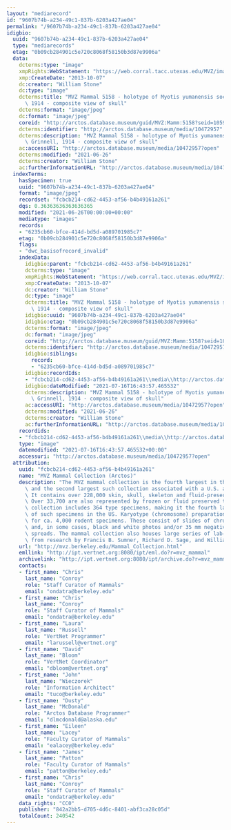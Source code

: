 ```yaml
---
layout: "mediarecord"
id: "9607b74b-a234-49c1-837b-6203a427ae04"
permalink: "/9607b74b-a234-49c1-837b-6203a427ae04"
idigbio:
  uuid: "9607b74b-a234-49c1-837b-6203a427ae04"
  type: "mediarecords"
  etag: "0b09cb284901c5e720c8068f58150b3d87e9906a"
  data:
    dcterms:type: "image"
    xmpRights:WebStatement: "https://web.corral.tacc.utexas.edu/MVZ/images/MVZ_img/images/jpg/img_15238.jpg"
    xmp:CreateDate: "2013-10-07"
    dc:creator: "William Stone"
    dc:type: "image"
    dcterms:title: "MVZ Mammal 5158 - holotype of Myotis yumanensis sociabilis Grinnell,\
      \ 1914 - composite view of skull"
    dcterms:format: "image/jpeg"
    dc:format: "image/jpeg"
    coreid: "http://arctos.database.museum/guid/MVZ:Mamm:5158?seid=1059477"
    dcterms:identifier: "http://arctos.database.museum/media/10472957"
    dcterms:description: "MVZ Mammal 5158 - holotype of Myotis yumanensis sociabilis\
      \ Grinnell, 1914 - composite view of skull"
    ac:accessURI: "http://arctos.database.museum/media/10472957?open"
    dcterms:modified: "2021-06-26"
    dcterms:creator: "William Stone"
    ac:furtherInformationURL: "http://arctos.database.museum/media/10472957"
  indexTerms:
    hasSpecimen: true
    uuid: "9607b74b-a234-49c1-837b-6203a427ae04"
    format: "image/jpeg"
    recordset: "fcbcb214-cd62-4453-af56-b4b49161a261"
    dqs: 0.36363636363636365
    modified: "2021-06-26T00:00:00+00:00"
    mediatype: "images"
    records:
    - "6235cb60-bfce-414d-bd5d-a089701985c7"
    etag: "0b09cb284901c5e720c8068f58150b3d87e9906a"
    flags:
    - "dwc_basisofrecord_invalid"
    indexData:
      idigbio:parent: "fcbcb214-cd62-4453-af56-b4b49161a261"
      dcterms:type: "image"
      xmpRights:WebStatement: "https://web.corral.tacc.utexas.edu/MVZ/images/MVZ_img/images/jpg/img_15238.jpg"
      xmp:CreateDate: "2013-10-07"
      dc:creator: "William Stone"
      dc:type: "image"
      dcterms:title: "MVZ Mammal 5158 - holotype of Myotis yumanensis sociabilis Grinnell,\
        \ 1914 - composite view of skull"
      idigbio:uuid: "9607b74b-a234-49c1-837b-6203a427ae04"
      idigbio:etag: "0b09cb284901c5e720c8068f58150b3d87e9906a"
      dcterms:format: "image/jpeg"
      dc:format: "image/jpeg"
      coreid: "http://arctos.database.museum/guid/MVZ:Mamm:5158?seid=1059477"
      dcterms:identifier: "http://arctos.database.museum/media/10472957"
      idigbio:siblings:
        record:
        - "6235cb60-bfce-414d-bd5d-a089701985c7"
      idigbio:recordIds:
      - "fcbcb214-cd62-4453-af56-b4b49161a261\\media\\http://arctos.database.museum/media/10472957"
      idigbio:dateModified: "2021-07-16T16:43:57.465532"
      dcterms:description: "MVZ Mammal 5158 - holotype of Myotis yumanensis sociabilis\
        \ Grinnell, 1914 - composite view of skull"
      ac:accessURI: "http://arctos.database.museum/media/10472957?open"
      dcterms:modified: "2021-06-26"
      dcterms:creator: "William Stone"
      ac:furtherInformationURL: "http://arctos.database.museum/media/10472957"
    recordids:
    - "fcbcb214-cd62-4453-af56-b4b49161a261\\media\\http://arctos.database.museum/media/10472957"
    type: "image"
    datemodified: "2021-07-16T16:43:57.465532+00:00"
    accessuri: "http://arctos.database.museum/media/10472957?open"
  attribution:
    uuid: "fcbcb214-cd62-4453-af56-b4b49161a261"
    name: "MVZ Mammal Collection (Arctos)"
    description: "The MVZ mammal collection is the fourth largest in the United States\
      \ and the second largest such collection associated with a U.S. academic institution.\
      \ It contains over 228,000 skin, skull, skeleton and fluid-preserved specimens.\
      \ Over 33,700 are also represented by frozen or fluid preserved tissues. The\
      \ collection includes 364 type specimens, making it the fourth largest collection\
      \ of such specimens in the US. Karyotype (chromosome) preparations are available\
      \ for ca. 4,000 rodent specimens. These consist of slides of chromosome preparations\
      \ and, in some cases, black and white photos and/or 35 mm negatives of chromosome\
      \ spreads. The mammal collection also houses large series of lab-raised specimens\
      \ from research by Francis B. Sumner, Richard D. Sage, and William Z. Lidicker."
    url: "http://mvz.berkeley.edu/Mammal_Collection.html"
    emllink: "http://ipt.vertnet.org:8080/ipt/eml.do?r=mvz_mammal"
    archivelink: "http://ipt.vertnet.org:8080/ipt/archive.do?r=mvz_mammal"
    contacts:
    - first_name: "Chris"
      last_name: "Conroy"
      role: "Staff Curator of Mammals"
      email: "ondatra@berkeley.edu"
    - first_name: "Chris"
      last_name: "Conroy"
      role: "Staff Curator of Mammals"
      email: "ondatra@berkeley.edu"
    - first_name: "Laura"
      last_name: "Russell"
      role: "VertNet Programmer"
      email: "larussell@vertnet.org"
    - first_name: "David"
      last_name: "Bloom"
      role: "VertNet Coordinator"
      email: "dbloom@vertnet.org"
    - first_name: "John"
      last_name: "Wieczorek"
      role: "Information Architect"
      email: "tuco@berkeley.edu"
    - first_name: "Dusty"
      last_name: "McDonald"
      role: "Arctos Database Programmer"
      email: "dlmcdonald@alaska.edu"
    - first_name: "Eileen"
      last_name: "Lacey"
      role: "Faculty Curator of Mammals"
      email: "ealacey@berkeley.edu"
    - first_name: "James"
      last_name: "Patton"
      role: "Faculty Curator of Mammals"
      email: "patton@berkeley.edu"
    - first_name: "Chris"
      last_name: "Conroy"
      role: "Staff Curator of Mammals"
      email: "ondatra@berkeley.edu"
    data_rights: "CC0"
    publisher: "842a2bb5-d705-4d6c-8401-abf3ca28c05d"
    totalCount: 240542
---
```

